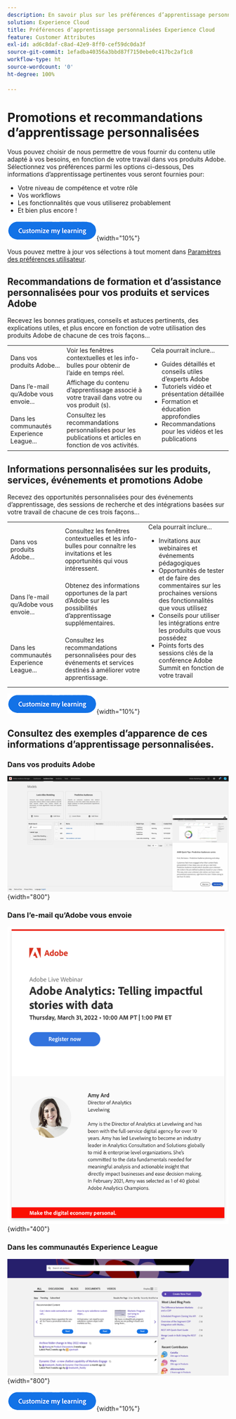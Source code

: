 ```yaml
---
description: En savoir plus sur les préférences d’apprentissage personnalisées dans Experience Cloud. Cela permet aux clients de recevoir une aide et des promotions personnalisées par e-mail, dans leurs produits Adobe Experience Cloud et dans les communautés Adobe Experience League en fonction de leurs données d’utilisation.
solution: Experience Cloud
title: Préférences d’apprentissage personnalisées Experience Cloud
feature: Customer Attributes
exl-id: ad6c8daf-c8ad-42e9-8ff0-cef59dc0da3f
source-git-commit: 1efadba40356a3bbd87f7150ebe0c417bc2af1c8
workflow-type: ht
source-wordcount: '0'
ht-degree: 100%

---
```


# Promotions et recommandations d’apprentissage personnalisées

Vous pouvez choisir de nous permettre de vous fournir du contenu utile adapté à vos besoins, en fonction de votre travail dans vos produits Adobe. Sélectionnez vos préférences parmi les options ci-dessous, Des informations d’apprentissage pertinentes vous seront fournies pour:

* Votre niveau de compétence et votre rôle
* Vos workflows
* Les fonctionnalités que vous utiliserez probablement
* Et bien plus encore !

[![](assets/personalized-learning-customize-learning-button.png)](https://experience.adobe.com/?shell_forceuserconsent=true#/home){width="10%"}


Vous pouvez mettre à jour vos sélections à tout moment dans [Paramètres des préférences utilisateur](https://experience.adobe.com/preferences/).





## Recommandations de formation et d’assistance personnalisées pour vos produits et services Adobe

Recevez les bonnes pratiques, conseils et astuces pertinents, des explications utiles, et plus encore en fonction de votre utilisation des produits Adobe de chacune de ces trois façons...

<table>
<tbody>
  <tr>
    <td>Dans vos produits Adobe...<br></td>
    <td>Voir les fenêtres contextuelles et les info-bulles pour obtenir de l’aide en temps réel.</td>
    <td rowspan="3">Cela pourrait inclure... <ul><li>Guides détaillés et conseils utiles d’experts Adobe</li> 
    <li>Tutoriels vidéo et présentation détaillée</li> 
    <li>Formation et éducation approfondies</li> 
    <li>Recommandations pour les vidéos et les publications</li>
    </ul></td>
  </tr>
  <tr>
    <td>Dans l’e-mail qu’Adobe vous envoie...</td>
    <td>Affichage du contenu d’apprentissage associé à votre travail dans votre ou vos produit (s).</td>
  </tr>
  <tr>
    <td>Dans les communautés Experience League...</td>
    <td>Consultez les recommandations personnalisées pour les publications et articles en fonction de vos activités.</td>
  </tr>
</tbody>
</table>



## Informations personnalisées sur les produits, services, événements et promotions Adobe

Recevez des opportunités personnalisées pour des événements d’apprentissage, des sessions de recherche et des intégrations basées sur votre travail de chacune de ces trois façons...

<table>
<tbody>
  <tr>
    <td>Dans vos produits Adobe...<br></td>
    <td>Consultez les fenêtres contextuelles et les info-bulles pour connaître les invitations et les opportunités qui vous intéressent.</td>
    <td rowspan="3">Cela pourrait inclure... <ul>
    <li>Invitations aux webinaires et événements pédagogiques</li> 
    <li>Opportunités de tester et de faire des commentaires sur les prochaines versions des fonctionnalités que vous utilisez</li>
    <li>Conseils pour utiliser les intégrations entre les produits que vous possédez</li> 
    <li>Points forts des sessions clés de la conférence Adobe Summit en fonction de votre travail</li>
    </ul></td>
  </tr>
  <tr>
    <td>Dans l’e-mail qu’Adobe vous envoie...</td>
    <td>Obtenez des informations opportunes de la part d’Adobe sur les possibilités d’apprentissage supplémentaires.</td>
  </tr>
  <tr>
    <td>Dans les communautés Experience League...</td>
    <td>Consultez les recommandations personnalisées pour des événements et services destinés à améliorer votre apprentissage.</td>
  </tr>
</tbody>
</table>


[![](assets/personalized-learning-customize-learning-button.png)](https://experience.adobe.com/?shell_forceuserconsent=true#/home){width="10%"}




## Consultez des exemples d’apparence de ces informations d’apprentissage personnalisées.


### Dans vos produits Adobe

![](assets/personalized-learning-in-product.gif){width="800"}



### Dans l’e-mail qu’Adobe vous envoie

![](assets/personalized-learning-email.png){width="400"}



### Dans les communautés Experience League

![](assets/personalized-learning-communities.png){width="800"}



[![](assets/personalized-learning-customize-learning-button.png)](https://experience.adobe.com/?shell_forceuserconsent=true#/home){width="10%"}
